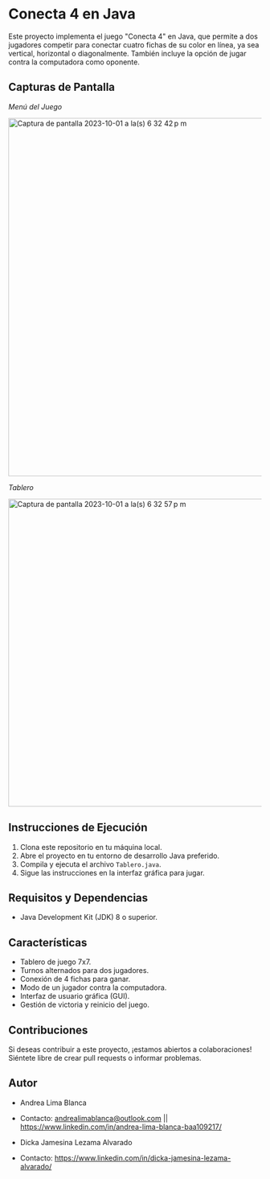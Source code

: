 # Conecta 4 en Java
Este proyecto implementa el juego "Conecta 4" en Java, que permite a dos jugadores competir para conectar cuatro fichas de su color en línea, ya sea vertical, horizontal o diagonalmente. También incluye la opción de jugar contra la computadora como oponente.

## Capturas de Pantalla


*Menú del Juego*

<img width="712" alt="Captura de pantalla 2023-10-01 a la(s) 6 32 42 p m" src="https://github.com/annlima/FourInRow/assets/89811870/b4c4e97a-2f22-4e83-a292-dab67cd27483">


*Tablero*

<img width="612" alt="Captura de pantalla 2023-10-01 a la(s) 6 32 57 p m" src="https://github.com/annlima/FourInRow/assets/89811870/469f2c2c-5d49-4bc7-893d-d97df29c57cf">


## Instrucciones de Ejecución

1. Clona este repositorio en tu máquina local.
2. Abre el proyecto en tu entorno de desarrollo Java preferido.
3. Compila y ejecuta el archivo `Tablero.java`.
4. Sigue las instrucciones en la interfaz gráfica para jugar.

## Requisitos y Dependencias

- Java Development Kit (JDK) 8 o superior.

## Características

- Tablero de juego 7x7.
- Turnos alternados para dos jugadores.
- Conexión de 4 fichas para ganar.
- Modo de un jugador contra la computadora.
- Interfaz de usuario gráfica (GUI).
- Gestión de victoria y reinicio del juego.

## Contribuciones

Si deseas contribuir a este proyecto, ¡estamos abiertos a colaboraciones! Siéntete libre de crear pull requests o informar problemas.

## Autor

- Andrea Lima Blanca
- Contacto: andrealimablanca@outlook.com || https://www.linkedin.com/in/andrea-lima-blanca-baa109217/

- Dicka Jamesina Lezama Alvarado
- Contacto: https://www.linkedin.com/in/dicka-jamesina-lezama-alvarado/

